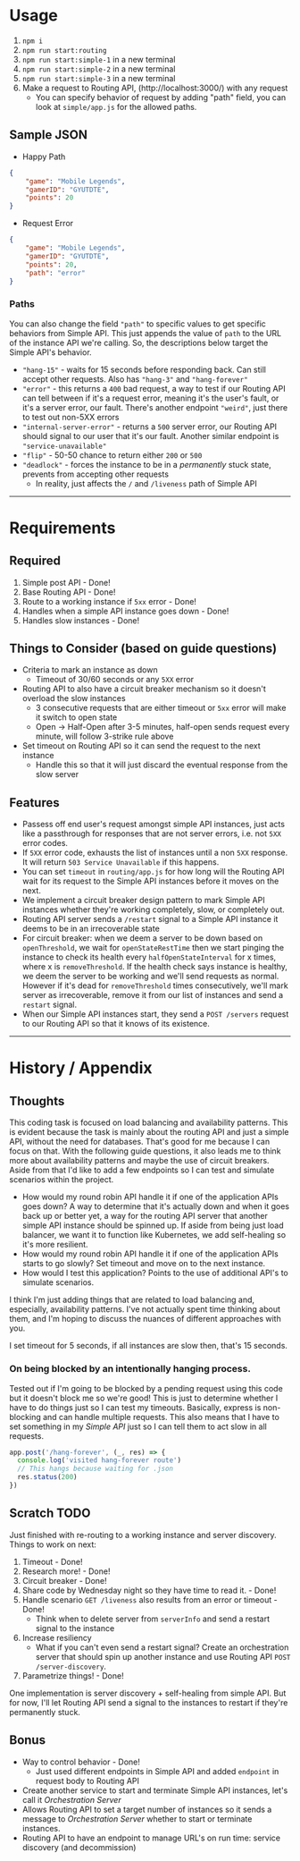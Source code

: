 # Usage

1. `npm i`
2. `npm run start:routing`
3. `npm run start:simple-1` in a new terminal
4. `npm run start:simple-2` in a new terminal
5. `npm run start:simple-3` in a new terminal
6. Make a request to Routing API, (http://localhost:3000/) with any request
    - You can specify behavior of request by adding "path" field, you can look at `simple/app.js` for the allowed paths.

## Sample JSON
- Happy Path
```json
{
    "game": "Mobile Legends",
    "gamerID": "GYUTDTE",
    "points": 20
}
```
- Request Error
```json
{
    "game": "Mobile Legends",
    "gamerID": "GYUTDTE",
    "points": 20,
    "path": "error"
}
```

### Paths
You can also change the field `"path"` to specific values to get specific behaviors from Simple API. This just appends the value of `path` to the URL of the instance API we're calling. So, the descriptions below target the Simple API's behavior.
- `"hang-15"` - waits for 15 seconds before responding back. Can still accept other requests. Also has `"hang-3"` and `"hang-forever"`
- `"error"` - this returns a `400` bad request, a way to test if our Routing API can tell between if it's a request error, meaning it's the user's fault, or it's a server error, our fault. There's another endpoint `"weird"`, just there to test out non-5XX errors
- `"internal-server-error"` - returns a `500` server error, our Routing API should signal to our user that it's our fault. Another similar endpoint is `"service-unavailable"`
- `"flip"` - 50-50 chance to return either `200` or `500`
- `"deadlock"` - forces the instance to be in a *permanently* stuck state, prevents from accepting other requests
    - In reality, just affects the `/` and `/liveness` path of Simple API
---
# Requirements
## Required
1. Simple post API - Done!
2. Base Routing API - Done!
3. Route to a working instance if `5xx` error - Done!
4. Handles when a simple API instance goes down - Done!
5. Handles slow instances - Done!

## Things to Consider (based on guide questions)
- Criteria to mark an instance as down
    - Timeout of 30/60 seconds or any `5XX` error
- Routing API to also have a circuit breaker mechanism so it doesn't overload the slow instances
    - 3 consecutive requests that are either timeout or `5xx` error will make it switch to open state
    - Open -> Half-Open after 3-5 minutes, half-open sends request every minute, will follow 3-strike rule above
- Set timeout on Routing API so it can send the request to the next instance
    - Handle this so that it will just discard the eventual response from the slow server

## Features
- Passess off end user's request amongst simple API instances, just acts like a passthrough for responses that are not server errors, i.e. not `5XX` error codes.
- If `5XX` error code, exhausts the list of instances until a non `5XX` response. It will return `503 Service Unavailable` if this happens.
- You can set `timeout` in `routing/app.js` for how long will the Routing API wait for its request to the Simple API instances before it moves on the next.
- We implement a circuit breaker design pattern to mark Simple API instances whether they're working completely, slow, or completely out.
- Routing API server sends a `/restart` signal to a Simple API instance it deems to be in an irrecoverable state
- For circuit breaker: when we deem a server to be down based on `openThreshold`, we wait for `openStateRestTime` then we start pinging the instance to check its health every `halfOpenStateInterval` for x times, where x is `removeThreshold`. If the health check says instance is healthy, we deem the server to be working and we'll send requests as normal. However if it's dead for `removeThreshold` times consecutively, we'll mark server as irrecoverable, remove it from our list of instances and send a `restart` signal.
- When our Simple API instances start, they send a `POST /servers` request to our Routing API so that it knows of its existence.

---
# History / Appendix

## Thoughts

This coding task is focused on load balancing and availability patterns. This is evident because the task is mainly about the routing API and just a simple API, without the need for databases. That's good for me because I can focus on that. With the following guide questions, it also leads me to think more about availability patterns and maybe the use of circuit breakers. Aside from that I'd like to add a few endpoints so I can test and simulate scenarios within the project.

- How would my round robin API handle it if one of the application APIs goes down? A way to determine that it's actually down and when it goes back up or better yet, a way for the routing API server that another simple API instance should be spinned up. If aside from being just load balancer, we want it to function like Kubernetes, we add self-healing so it's more resilient.
- How would my round robin API handle it if one of the application APIs starts to go
slowly? Set timeout and move on to the next instance.
- How would I test this application? Points to the use of additional API's to simulate scenarios.

I think I'm just adding things that are related to load balancing and, especially, availability patterns. I've not actually spent time thinking about them, and I'm hoping to discuss the nuances of different approaches with you.

I set timeout for 5 seconds, if all instances are slow then, that's 15 seconds.

### On being blocked by an intentionally hanging process.
Tested out if I'm going to be blocked by a pending request using this code but it doesn't block me so we're good! This is just to determine whether I have to do things just so I can test my timeouts. Basically, express is non-blocking and can handle multiple requests. This also means that I have to set something in my *Simple API* just so I can tell them to act slow in all requests.
```javascript
app.post('/hang-forever', (_, res) => {
  console.log('visited hang-forever route')
  // This hangs because waiting for .json
  res.status(200)
})
```

## Scratch TODO
Just finished with re-routing to a working instance and server discovery. Things to work on next:

1. Timeout - Done!
2. Research more! - Done!
3. Circuit breaker - Done!
4. Share code by Wednesday night so they have time to read it. - Done!
5. Handle scenario `GET /liveness` also results from an error or timeout - Done!
    - Think when to delete server from `serverInfo` and send a restart signal to the instance
6. Increase resiliency
    - What if you can't even send a restart signal? Create an orchestration server that should spin up another instance and use Routing API `POST /server-discovery`.
7. Parametrize things! - Done!

One implementation is server discovery + self-healing from simple API. But for now, I'll let Routing API send a signal to the instances to restart if they're permanently stuck.

## Bonus
- Way to control behavior - Done!
    - Just used different endpoints in Simple API and added `endpoint` in request body to Routing API
- Create another service to start and terminate Simple API instances, let's call it *Orchestration Server*
- Allows Routing API to set a target number of instances so it sends a message to *Orchestration Server* whether to start or terminate instances.
- Routing API to have an endpoint to manage URL's on run time: service discovery (and decommission)